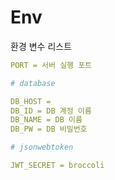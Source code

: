 # Env

환경 변수 리스트

```yaml
PORT = 서버 실행 포트

# database

DB_HOST = 
DB_ID = DB 계정 이름
DB_NAME = DB 이름
DB_PW = DB 비밀번호

# jsonwebtoken

JWT_SECRET = broccoli
```